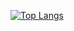 [![Top Langs](https://github-readme-stats.vercel.app/api/top-langs/?username=wirsnow&layout=compact&theme=tokyonight)](https://github.com/wirsnow?tab=repositories)  

